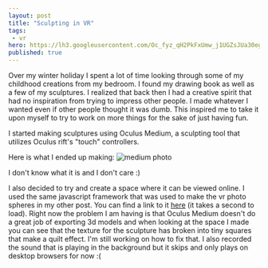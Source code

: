 ```yaml
---
layout: post
title: "Sculpting in VR"
tags:
 - vr
hero: https://lh3.googleusercontent.com/Oc_fyz_qH2PkFxUmw_j1UGZsJUa30eg4YgrFeXVt9ChQ5Krj43YkGccA-uEwZxfuAnic3ze7DZLdQSO9q3HO6YARF_O8la1B3mJfs8xq3HfFhzykgekMIP6HUFUxlPI6NEqL9u2ohw
published: true
---
```

Over my winter holiday I spent a lot of time looking through some of my childhood creations from my bedroom. I found my drawing book as well as a few of my sculptures. I realized that back then I had a creative spirit that had no inspiration from trying to impress other people. I made whatever I wanted even if other people thought it was dumb. This inspired me to take it upon myself to try to work on more things for the sake of just having fun.

I started making sculptures using Oculus Medium, a sculpting tool that utilizes Oculus rift's "touch" controllers.

Here is what I ended up making:
![medium photo](https://lh3.googleusercontent.com/rn-H09CK5xwZCChxSWc81bzZAzCTLxCO8JHRdKPc7pqHgk6SbjiVSTqPPXicvcjQdO6hlhGFnXaqFM0QkjGtrsuAXII7QOnocLh9MJjzv91lP_GIrJltt8QP4cLHMcOYb_dBqDvFKQ)

I don't know what it is and I don't care :)

I also decided to try and create a space where it can be viewed online. I used the same javascript framework that was used to make the vr photo spheres in my other post. You can find a link to it [here](http://christopherlyons.me/vr_spaces/01.html) (it takes a second to load). Right now the problem I am having is that Oculus Medium doesn't do a great job of exporting 3d models and when looking at the space I made you can see that the texture for the sculpture has broken into tiny squares that make a quilt effect. I'm still working on how to fix that. I also recorded the sound that is playing in the background but it skips and only plays on desktop browsers for now :(
